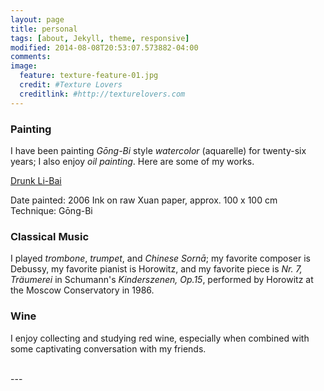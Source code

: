```yaml
---
layout: page
title: personal
tags: [about, Jekyll, theme, responsive]
modified: 2014-08-08T20:53:07.573882-04:00
comments: 
image:
  feature: texture-feature-01.jpg
  credit: #Texture Lovers
  creditlink: #http://texturelovers.com
---
```


### Painting

I have been painting *Gōng-Bi* style *watercolor* (aquarelle) for twenty-six years; I also enjoy *oil painting*. Here are some of my works.

[Drunk Li-Bai](/images/Taibai.jpg)

Date painted: 2006
Ink on raw Xuan paper, approx. 100 x 100 cm
Technique: Gōng-Bi

  
### Classical Music
 I played *trombone*, *trumpet*, and *Chinese Sornā*; my favorite composer is Debussy, my favorite pianist is Horowitz, and my favorite piece is *Nr. 7, Träumerei* in Schumann's *Kinderszenen, Op.15*, performed by Horowitz at the Moscow Conservatory in 1986.

 
### Wine
I enjoy collecting and studying red wine, especially when combined with some captivating conversation with my friends.

<br />
---